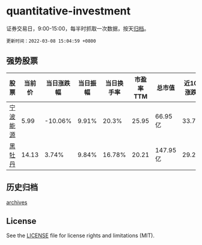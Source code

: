 # quantitative-investment

证券交易日，9:00-15:00，每半时抓取一次数据，按天[归档](archives)。

`更新时间：2022-03-08 15:04:59 +0800`

## 强势股票

|股票|当前价|当日涨跌幅|当日振幅|当日换手率|市盈率TTM|总市值|近10日涨跌幅|
|----|----|----|----|----|----|----|----|
|[宁波能源](https://xueqiu.com/S/SH600982)|5.99|-10.06%|9.91%|20.3%|25.95|66.95亿|33.71%|
|[黑牡丹](https://xueqiu.com/S/SH600510)|14.13|3.74%|9.84%|16.78%|20.21|147.95亿|29.28%|

## 历史归档

[archives](archives)

## License

See the [LICENSE](LICENSE) file for license rights and limitations (MIT).